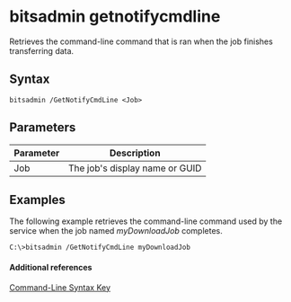 # bitsadmin getnotifycmdline



Retrieves the command-line command that is ran when the job finishes transferring data.

## Syntax

```
bitsadmin /GetNotifyCmdLine <Job>
```

## Parameters

|Parameter|Description|
|---------|-----------|
|Job|The job's display name or GUID|

## <a name="BKMK_examples"></a>Examples

The following example retrieves the command-line command used by the service when the job named *myDownloadJob* completes.
```
C:\>bitsadmin /GetNotifyCmdLine myDownloadJob
```

#### Additional references

[Command-Line Syntax Key](command-line-syntax-key.md)